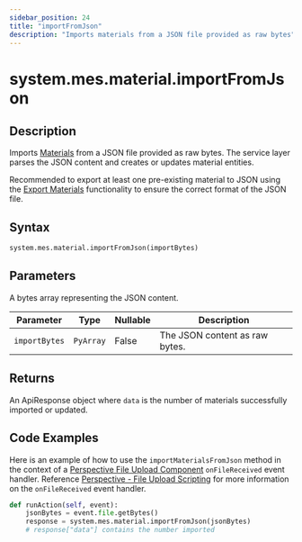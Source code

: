 ```yaml
---
sidebar_position: 24
title: "importFromJson"
description: "Imports materials from a JSON file provided as raw bytes"
---
```


# system.mes.material.importFromJson

## Description

Imports [Materials](../../data-model/material-model/material) from a JSON file provided as raw bytes.
The service layer parses the JSON content and creates or updates material entities.

Recommended to export at least one pre-existing material to JSON using the [Export Materials](export-materials-as-json.md)
functionality to ensure the correct format of the JSON file.

## Syntax

```python
system.mes.material.importFromJson(importBytes)
```

## Parameters

A bytes array representing the JSON content.

| Parameter      | Type      | Nullable | Description                    |
|----------------|-----------|----------|--------------------------------|
| `importBytes`  | `PyArray` | False    | The JSON content as raw bytes. |

## Returns

An ApiResponse object where `data` is the number of materials successfully imported or updated.

## Code Examples

Here is an example of how to use the `importMaterialsFromJson` method in the context of a [Perspective File Upload Component](https://www.docs.inductiveautomation.com/docs/8.1/appendix/components/perspective-components/perspective-input-palette/perspective-file-upload)
`onFileReceived` event handler. Reference [Perspective - File Upload Scripting](https://www.docs.inductiveautomation.com/docs/8.1/appendix/components/perspective-components/perspective-input-palette/perspective-file-upload/perspective-file-upload-scripting)
for more information on the `onFileReceived` event handler.

```python
def runAction(self, event):
	jsonBytes = event.file.getBytes()
	response = system.mes.material.importFromJson(jsonBytes)
	# response["data"] contains the number imported
```
